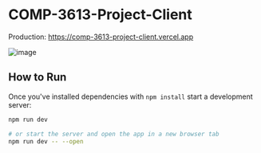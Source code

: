 # COMP-3613-Project-Client

Production: https://comp-3613-project-client.vercel.app

![image](https://user-images.githubusercontent.com/70588497/205751834-818ba685-673f-4445-8886-23e877b1454d.png)

## How to Run

Once you've installed dependencies with `npm install` start a development server:

```bash
npm run dev

# or start the server and open the app in a new browser tab
npm run dev -- --open
```

